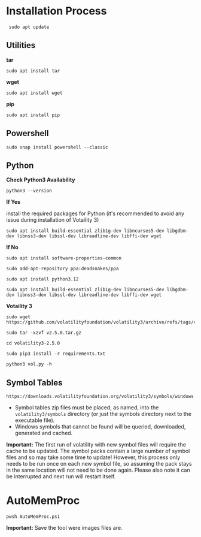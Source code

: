 # Installation Process

 ``` shell
  sudo apt update 
  ```

## Utilities

**tar**
 ``` shell
sudo apt install tar
  ```

**wget**
 ``` shell
sudo apt install wget
  ```

**pip**
 ``` shell
sudo apt install pip
  ```

## Powershell

 ``` shell
sudo snap install powershell --classic
  ```

## Python

**Check Python3 Availability**

 ``` shell
python3 --version
  ```

**If Yes**

install the required packages for Python (it's recommended to avoid any issue during installation of Votaility 3)

 ``` shell
sudo apt install build-essential zlib1g-dev libncurses5-dev libgdbm-dev libnss3-dev libssl-dev libreadline-dev libffi-dev wget
  ```

**If No**

 ``` shell
sudo apt install software-properties-common
  ```

 ``` shell
sudo add-apt-repository ppa:deadsnakes/ppa
  ```

 ``` shell
sudo apt install python3.12
  ```

 ``` shell
sudo apt install build-essential zlib1g-dev libncurses5-dev libgdbm-dev libnss3-dev libssl-dev libreadline-dev libffi-dev wget
  ```

**Votaility 3**

 ``` shell
sudo wget https://github.com/volatilityfoundation/volatility3/archive/refs/tags/v2.5.0.tar.gz
  ```

 ``` shell
sudo tar -xzvf v2.5.0.tar.gz
  ```

 ``` shell
cd volatility3-2.5.0
  ```

 ``` shell
sudo pip3 install -r requirements.txt
  ```

 ``` shell
python3 vol.py -h
  ```

## Symbol Tables

```shell
https://downloads.volatilityfoundation.org/volatility3/symbols/windows.zip
```

- Symbol tables zip files must be placed, as named, into the `volatility3/symbols` directory (or just the symbols directory next to the executable file).
- Windows symbols that cannot be found will be queried, downloaded, generated and cached.

**Important:** The first run of volatility with new symbol files will require the cache to be updated.  The symbol packs contain a large number of symbol files and so may take some time to update!
However, this process only needs to be run once on each new symbol file, so assuming the pack stays in the same location will not need to be done again.  Please also note it can be interrupted and next run will restart itself.

# AutoMemProc

 ``` shell
pwsh AutoMemProc.ps1
  ```

**Important:** Save the tool were images files are.




